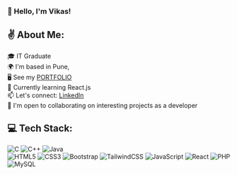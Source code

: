### 👋 Hello, I'm Vikas!

<!--
**vikasipar/vikasipar** is a ✨ _special_ ✨ repository because its `README.md` (this file) appears on your GitHub profile.-->

## ✌ About Me: 
🎓 IT Graduate <br>🌍  I'm based in Pune, <br>
🖥️  See my [PORTFOLIO](https://vikasipar.netlify.app/)  <br>
🧠  Currently learning React.js<br>
📫 Let's connect: [LinkedIn](https://www.linkedin.com/in/vikas-ipar-705b6922a/) 
<br/>
🤝  I'm open to collaborating on interesting projects as a developer<br/>


## 💻 Tech Stack:
![C](https://img.shields.io/badge/c-%2300599C.svg?style=for-the-badge&logo=c&logoColor=white) ![C++](https://img.shields.io/badge/c++-%2300599C.svg?style=for-the-badge&logo=c%2B%2B&logoColor=white) ![Java](https://img.shields.io/badge/java-%23ED8B00.svg?style=for-the-badge&logo=java&logoColor=white) <br/>
 ![HTML5](https://img.shields.io/badge/html5-%23E34F26.svg?style=for-the-badge&logo=html5&logoColor=white) ![CSS3](https://img.shields.io/badge/css3-%231572B6.svg?style=for-the-badge&logo=css3&logoColor=white) ![Bootstrap](https://img.shields.io/badge/bootstrap-%23563D7C.svg?style=for-the-badge&logo=bootstrap&logoColor=white) ![TailwindCSS](https://img.shields.io/badge/tailwindcss-%2338B2AC.svg?style=for-the-badge&logo=tailwind-css&logoColor=white) ![JavaScript](https://img.shields.io/badge/javascript-%23323330.svg?style=for-the-badge&logo=javascript&logoColor=%23F7DF1E) ![React](https://img.shields.io/badge/react-%2320232a.svg?style=for-the-badge&logo=react&logoColor=%2361DAFB) ![PHP](https://img.shields.io/badge/php-%23777BB4.svg?style=for-the-badge&logo=php&logoColor=white) ![MySQL](https://img.shields.io/badge/mysql-%2300f.svg?style=for-the-badge&logo=mysql&logoColor=white) <!-- ![MongoDB](https://img.shields.io/badge/MongoDB-%234ea94b.svg?style=for-the-badge&logo=mongodb&logoColor=white)  ![NodeJS](https://img.shields.io/badge/node.js-6DA55F?style=for-the-badge&logo=node.js&logoColor=white) -->
<!--
## 🔥 GitHub Stats:
![](https://github-readme-stats.vercel.app/api?username=vikasipar&theme=city_light&hide_border=false&include_all_commits=false&count_private=false)
![](https://github-readme-streak-stats.herokuapp.com/?user=vikasipar&theme=city_light&hide_border=false)<br/>
<br/>

![](https://github-readme-stats.vercel.app/api/top-langs/?username=vikasipar&theme=city_light&hide_border=false&include_all_commits=false&count_private=false&layout=compact)
<br/>
---
[![](https://visitcount.itsvg.in/api?id=vikasipar&icon=1&color=12)](https://visitcount.itsvg.in) -->
